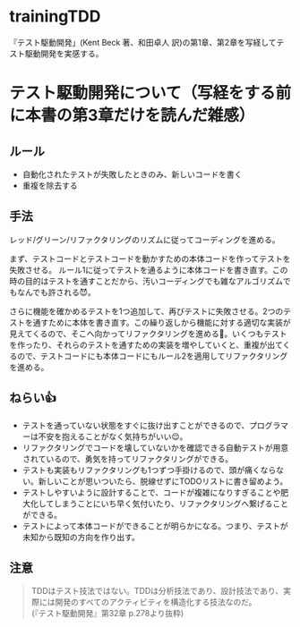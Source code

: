 # trainingTDD

『テスト駆動開発」(Kent Beck 著、和田卓人 訳)の第1章、第2章を写経してテスト駆動開発を実感する。

# テスト駆動開発について（写経をする前に本書の第3章だけを読んだ雑感）

## ルール

- 自動化されたテストが失敗したときのみ、新しいコードを書く
- 重複を除去する

## 手法
レッド/グリーン/リファクタリングのリズムに従ってコーディングを進める。

まず、テストコードとテストコードを動かすための本体コードを作ってテストを失敗させる。
ルール1に従ってテストを通るように本体コードを書き直す。この時の目的はテストを通すことだから、汚いコーディングでも雑なアルゴリズムでもなんでも許される:smiling_imp:。

さらに機能を確かめるテストを1つ追加して、再びテストに失敗させる。2つのテストを通すために本体を書き直す。この繰り返しから機能に対する適切な実装が見えてくるので、そこへ向かってリファクタリングを進める:running:。いくつもテストを作ったり、それらのテストを通すための実装を増やしていくと、重複が出てくるので、テストコードにも本体コードにもルール2を適用してリファクタリングを進める。

## ねらい:thumbsup:

- テストを通っていない状態をすぐに抜け出すことができるので、プログラマーは不安を抱えることがなく気持ちがいい:relieved:。
- リファクタリングでコードを壊していないかを確認できる自動テストが用意されているので、勇気を持ってリファクタリングができる。
- テストも実装もリファクタリングも1つずつ手掛けるので、頭が痛くならない。新しいことが思いついたら、脱線せずにTODOリストに書き留めよう。
- テストしやすいように設計することで、コードが複雑になりすぎることや肥大化してしまうことにいち早く気付いたり、リファクタリングへ繋げることができる。
- テストによって本体コードができることが明らかになる。つまり、テストが未知から既知の方向を作り出す。

## 注意

> TDDはテスト技法ではない。TDDは分析技法であり、設計技法であり、実際には開発のすべてのアクティビティを構造化する技法なのだ。  
(『テスト駆動開発』第32章 p.278より抜粋)
